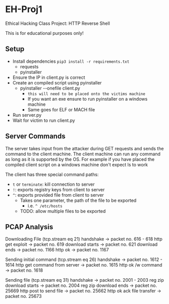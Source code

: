 # EH-Proj1

Ethical Hacking Class Project: HTTP Reverse Shell

This is for educational purposes only!

## Setup

* Install dependencies `pip3 install -r requirements.txt`
  * requests
  * pyinstaller
* Ensure the IP in client.py is correct
* Create an compiled script using pyinstaller
  * pyinstaller --onefile client.py
    * `this will need to be placed onto the victims machine`
    * If you want an exe ensure to run pyinstaller on a windows machine
    * Same goes for ELF or MACH file
* Run server.py
* Wait for victim to run client.py

## Server Commands

The server takes input from the attacker during GET requests and sends the command to the client machine.
The client machine can run any command as long as it is supported by the OS.
    For example if you have placed the compiled client script on a windows machine don't expect ls to work

The client has three special command paths:

* `t` or `terminate`: kill connection to server
* `!`: exports registry keys from client to server
* `^`: exports provided file from client to server
  * Takes one parameter, the path of the file to be exported
    * i.e. `^ /etc/hosts`
  * TODO: allow multiple files to be exported

## PCAP Analysis

Downloading File	(tcp.stream eq 21)
	handshake			-> packet no. 616 - 618
	http get exploit		-> packet no. 619
	download starts			-> packet no. 621
	download ends			-> packet no. 1166
	http ok				-> packet no. 1167

Sending initial command (tcp.stream eq 26)
	handshake			-> packet no. 1612 - 1614
	http get command from server	-> packet no. 1615
	http ok /w command		-> packet no. 1618

Sending file            (tcp.stream eq 31)
	handshake			-> packet no. 2001 - 2003
	reg zip  download starts	-> packet no. 2004
	reg zip  download ends		-> packet no. 25669
	http post to send file		-> packet no. 25662
	http ok ack file transfer	-> packet no. 25673
